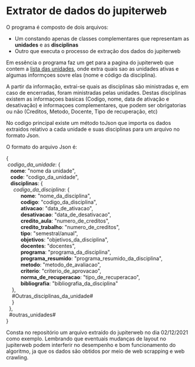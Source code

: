 # Extrator de dados do jupiterweb

O programa é composto de dois arquivos:
- Um constando apenas de classes complementares que representam as **unidades** e as **disciplinas**
- Outro que executa o processo de extração dos dados do jupiterweb

Em essência o programa faz um get para a pagina do jupiterweb que contem a [lista das unidades](https://uspdigital.usp.br/jupiterweb/jupColegiadoLista?tipo=T), onde extra quais sao as unidades ativas e algumas informçoes sovre elas (nome e código da disciplina).

A partir da informação, extrai-se quais as disciplinas são ministradas e, em caso de encerradas, foram ministradas pelas unidades.
Destas disciplinas existem as informaçoes basicas (Codigo, nome, data de ativação e desativação) e informaçoes complementares, que podem ser obrigatorias ou não (Creditos, Metodo, Docente, Tipo de recuperação, etc)

No codigo principal existe um método toJson que importa os dados extraidos relativo a cada unidade e suas disciplinas para um arquivo no formato Json.

O formato do arquivo Json é:

{<br/>
  &nbsp;<em>codigo_da_unidade</em>: {<br/>
    &nbsp; &nbsp;**nome**: "nome da unidade",<br/>
    &nbsp; &nbsp;**code**: "codigo_da_unidade",<br/>
    &nbsp; &nbsp;**disciplinas**: {<br/>
      &nbsp; &nbsp; &nbsp;<em>codigo_da_disciplina</em>: {<br/>
          &nbsp; &nbsp; &nbsp; &nbsp; &nbsp; **nome**: "nome_da_disciplina",<br/>
          &nbsp; &nbsp; &nbsp; &nbsp; &nbsp; **codigo**: "codigo_da_disciplina",<br/>
          &nbsp; &nbsp; &nbsp; &nbsp; &nbsp; **ativacao**: "data_de_ativacao",<br/>
          &nbsp; &nbsp; &nbsp; &nbsp; &nbsp; **desativacao**: "data_de_desativacao",<br/>
          &nbsp; &nbsp; &nbsp; &nbsp; &nbsp; **credito_aula**: "numero_de_creditos",<br/>
          &nbsp; &nbsp; &nbsp; &nbsp; &nbsp; **credito_trabalho**: "numero_de_creditos",<br/>
          &nbsp; &nbsp; &nbsp; &nbsp; &nbsp; **tipo**: "semestral/anual",<br/>
          &nbsp; &nbsp; &nbsp; &nbsp; &nbsp; **objetivos**: "objetivos_da_disciplina",<br/>
          &nbsp; &nbsp; &nbsp; &nbsp; &nbsp; **docentes**: "docentes",<br/>
          &nbsp; &nbsp; &nbsp; &nbsp; &nbsp; **programa**: "programa_da_disciplina",<br/>
          &nbsp; &nbsp; &nbsp; &nbsp; &nbsp; **programa_resumido**: "programa_resumido_da_disciplina",<br/>
          &nbsp; &nbsp; &nbsp; &nbsp; &nbsp; **metodo**: "metodo_de_avaliacao",<br/>
          &nbsp; &nbsp; &nbsp; &nbsp; &nbsp; **criterio**: "criterio_de_aprovacao",<br/>
          &nbsp; &nbsp; &nbsp; &nbsp; &nbsp; **norma_de_recuperacao**: "tipo_de_recuperacao",<br/>
          &nbsp; &nbsp; &nbsp; &nbsp; &nbsp; **bibliografia**: "bibliografia_da_disciplina"<br/>
      &nbsp; &nbsp; },<br/>
      &nbsp; &nbsp; #Outras_disciplinas_da_unidade# <br/>
    &nbsp; &nbsp; }<br/>
  &nbsp; },<br/>
  &nbsp; #outras_unidades#<br/>
}

Consta no repositório um arquivo extraído do jupiterweb no dia 02/12/2021 como exemplo.
Lembrando que eventuais mudanças de layout no jupiterweb podem interferir no desempenho e bom funcionamento do algoritmo, ja que os dados são obtidos por meio de web scrapping e web crawling.
